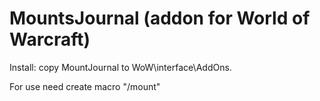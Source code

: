 # MountsJournal (addon for World of Warcraft)

Install: copy MountJournal to WoW\interface\AddOns.

For use need create macro "/mount"
